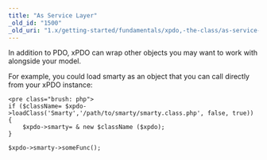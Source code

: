 ```yaml
---
title: "As Service Layer"
_old_id: "1500"
_old_uri: "1.x/getting-started/fundamentals/xpdo,-the-class/as-service-layer"
---
```


In addition to PDO, xPDO can wrap other objects you may want to work with alongside your model.

For example, you could load smarty as an object that you can call directly from your xPDO instance:

```
<pre class="brush: php">
if ($className= $xpdo->loadClass('Smarty','/path/to/smarty/smarty.class.php', false, true)) {
    $xpdo->smarty= & new $className ($xpdo);
}

$xpdo->smarty->someFunc();

```